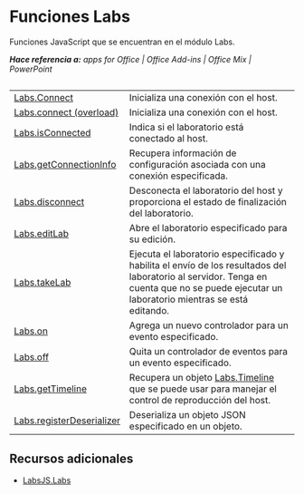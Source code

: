 
# Funciones Labs
Funciones JavaScript que se encuentran en el módulo Labs.

 _**Hace referencia a:** apps for Office | Office Add-ins | Office Mix | PowerPoint_


## 


|||
|:-----|:-----|
|[Labs.Connect](../../reference/office-mix/labs.connect.md)|Inicializa una conexión con el host.|
|[Labs.connect (overload)](../../reference/office-mix/labs.connect-overload.md)|Inicializa una conexión con el host.|
|[Labs.isConnected](../../reference/office-mix/labs.isconnected.md)|Indica si el laboratorio está conectado al host.|
|[Labs.getConnectionInfo](../../reference/office-mix/labs.getconnectioninfo.md)|Recupera información de configuración asociada con una conexión especificada.|
|[Labs.disconnect](../../reference/office-mix/labs.disconnect.md)|Desconecta el laboratorio del host y proporciona el estado de finalización del laboratorio.|
|[Labs.editLab](../../reference/office-mix/labs.editlab.md)|Abre el laboratorio especificado para su edición.|
|[Labs.takeLab](../../reference/office-mix/labs.takelab.md)|Ejecuta el laboratorio especificado y habilita el envío de los resultados del laboratorio al servidor. Tenga en cuenta que no se puede ejecutar un laboratorio mientras se está editando.|
|[Labs.on](../../reference/office-mix/labs.on.md)|Agrega un nuevo controlador para un evento especificado.|
|[Labs.off](../../reference/office-mix/labs.off.md)|Quita un controlador de eventos para un evento especificado.|
|[Labs.getTimeline](../../reference/office-mix/labs.gettimeline.md)|Recupera un objeto [Labs.Timeline](../../reference/office-mix/labs.timeline.md) que se puede usar para manejar el control de reproducción del host.|
|[Labs.registerDeserializer](../../reference/office-mix/labs.registerdeserializer.md)|Deserializa un objeto JSON especificado en un objeto.|

## Recursos adicionales



- [LabsJS.Labs](../../reference/office-mix/labsjs.labs.md)
    
